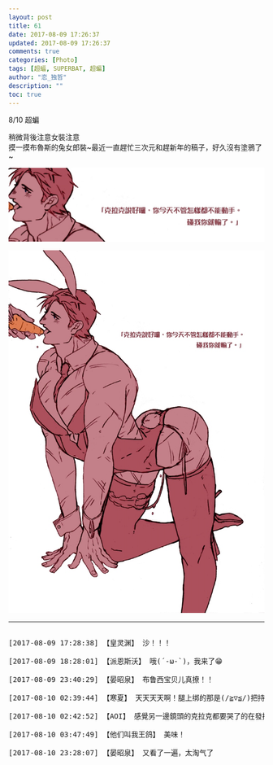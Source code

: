 ```yaml
---
layout: post
title: 61
date: 2017-08-09 17:26:37
updated: 2017-08-09 17:26:37
comments: true
categories: [Photo]
tags: [超蝠, SUPERBAT, 超蝙]
author: "恋_独哲"
description: ""
toc: true
---
```


<p>8/10 超蝙</p> 
<p>稍微背後注意女裝注意&nbsp;<br />摸一摸布魯斯的兔女郎裝~最近一直趕忙三次元和趕新年的稿子，好久沒有塗鴉了~&nbsp;<br /></p>

![](https://raw.githubusercontent.com/alicewish/maple50821/master/img_YW5MWVN1NEpoZFdsVzJ1NXo2aGhlRGJpRDNUQ2RLN2s3Q2dmK0t0UlJFRnQ5cXpleDM5VmlBPT0.jpg)

![](https://raw.githubusercontent.com/alicewish/maple50821/master/img_YW5MWVN1NEpoZFdsVzJ1NXo2aGhlQTB2SlJVcWlLUUpoU2hMZ1VYK3Z6YnEwSXRRdWkrZnZ3PT0.jpg)

---

<pre>

[2017-08-09 17:28:38] 【皇灵渊】 沙！！！

[2017-08-09 18:28:01] 【派恩斯沃】 哦(´-ω-`)，我来了😁

[2017-08-09 23:40:29] 【晏昭泉】 布鲁西宝贝儿真撩！！

[2017-08-10 02:39:44] 【寒夏】 天天天天啊！腿上绑的那是(/≧▽≦/)把持不住了

[2017-08-10 02:42:52] 【AOI】 感覺另一邊鏡頭的克拉克都要哭了的在發抖了

[2017-08-10 03:47:49] 【他们叫我王鸽】 美味！

[2017-08-10 23:28:07] 【晏昭泉】 又看了一遍，太淘气了

</pre>